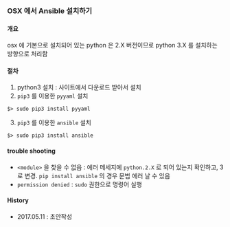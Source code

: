 ### OSX 에서 Ansible 설치하기

#### 개요
osx 에 기본으로 설치되어 있는 python 은 2.X 버전이므로 python 3.X 를 설치하는 방향으로 처리함 

#### 절차
1. python3 설치 : 사이트에서 다운로드 받아서 설치
2. `pip3` 를 이용한 `pyyaml` 설치
```
$> sudo pip3 install pyyaml
```
3. `pip3` 를 이용한 `ansible` 설치
```
$> sudo pip3 install ansible
```

#### trouble shooting
- `<module>` 을 찾을 수 없음 : 에러 메세지에 `python.2.X` 로 되어 있는지 확인하고, 3 로 변경. `pip install ansible` 의 경우 문법 에러 날 수 있음
- `permission denied` : `sudo` 권한으로 명령어 실행

#### History
- 2017.05.11 : 초안작성
